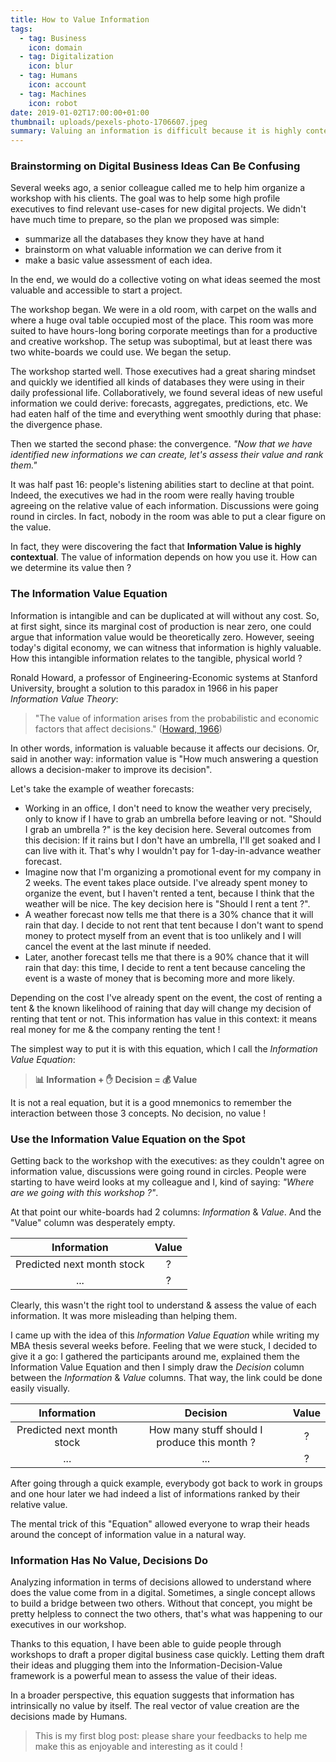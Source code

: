 ```yaml
---
title: How to Value Information
tags:
  - tag: Business
    icon: domain
  - tag: Digitalization
    icon: blur
  - tag: Humans
    icon: account
  - tag: Machines
    icon: robot
date: 2019-01-02T17:00:00+01:00
thumbnail: uploads/pexels-photo-1706607.jpeg
summary: Valuing an information is difficult because it is highly contextual. However, a single concept can help you better understand information value & establish quickly a business case for a digital project.
---
```


### Brainstorming on Digital Business Ideas Can Be Confusing

Several weeks ago, a senior colleague called me to help him organize a workshop with his clients. The goal was to help some high profile executives to find relevant use-cases for new digital projects. We didn't have much time to prepare, so the plan we proposed was simple:

- summarize all the databases they know they have at hand
- brainstorm on what valuable information we can derive from it
- make a basic value assessment of each idea.

In the end, we would do a collective voting on what ideas seemed the most valuable and accessible to start a project.

The workshop began. We were in a old room, with carpet on the walls and where a huge oval table occupied most of the place. This room was more suited to have hours-long boring corporate meetings than for a productive and creative workshop. The setup was suboptimal, but at least there was two white-boards we could use. We began the setup.

The workshop started well. Those executives had a great sharing mindset and quickly we identified all kinds of databases they were using in their daily professional life. Collaboratively, we found several ideas of new useful information we could derive: forecasts, aggregates, predictions, etc. We had eaten half of the time and everything went smoothly during that phase: the divergence phase.

Then we started the second phase: the convergence. _"Now that we have identified new informations we can create, let's assess their value and rank them."_

It was half past 16: people's listening abilities start to decline at that point. Indeed, the executives we had in the room were really having trouble agreeing on the relative value of each information. Discussions were going round in circles. In fact, nobody in the room was able to put a clear figure on the value.

In fact, they were discovering the fact that **Information Value is highly contextual**. The value of information depends on how you use it. How can we determine its value then ?

### The Information Value Equation

Information is intangible and can be duplicated at will without any cost. So, at first sight, since its marginal cost of production is near zero, one could argue that information value would be theoretically zero. However, seeing today's digital economy, we can witness that information is highly valuable. How this intangible information relates to the tangible, physical world ?

Ronald Howard, a professor of Engineering-Economic systems at Stanford University, brought a solution to this paradox in 1966 in his paper _Information Value Theory_:

> "The value of information arises from the probabilistic and economic factors that affect decisions." ([Howard, 1966](https://doi.org/10.1109/TSSC.1966.300074))

In other words, information is valuable because it affects our decisions. Or, said in another way: information value is "How much answering a question allows a decision-maker to improve its decision".

Let's take the example of weather forecasts:

- Working in an office, I don't need to know the weather very precisely, only to know if I have to grab an umbrella before leaving or not. "Should I grab an umbrella ?" is the key decision here. Several outcomes from this decision: If it rains but I don't have an umbrella, I'll get soaked and I can live with it. That's why I wouldn't pay for 1-day-in-advance weather forecast.
- Imagine now that I'm organizing a promotional event for my company in 2 weeks. The event takes place outside. I've already spent money to organize the event, but I haven't rented a tent, because I think that the weather will be nice. The key decision here is "Should I rent a tent ?".
- A weather forecast now tells me that there is a 30% chance that it will rain that day. I decide to not rent that tent because I don't want to spend money to protect myself from an event that is too unlikely and I will cancel the event at the last minute if needed.
- Later, another forecast tells me that there is a 90% chance that it will rain that day: this time, I decide to rent a tent because canceling the event is a waste of money that is becoming more and more likely.

Depending on the cost I've already spent on the event, the cost of renting a tent & the known likelihood of raining that day will change my decision of renting that tent or not. This information has value in this context: it means real money for me & the company renting the tent !

The simplest way to put it is with this equation, which I call the _Information Value Equation_:

> **📊 Information + ✋ Decision = 💰 Value**

It is not a real equation, but it is a good mnemonics to remember the interaction between those 3 concepts. No decision, no value !

### Use the Information Value Equation on the Spot

Getting back to the workshop with the executives: as they couldn't agree on information value, discussions were going round in circles. People were starting to have weird looks at my colleague and I, kind of saying: _"Where are we going with this workshop ?"_.

At that point our white-boards had 2 columns: _Information_ & _Value_. And the "Value" column was desperately empty.

|        Information         | Value |
| :------------------------: | :---: |
| Predicted next month stock |   ?   |
|            ...             |   ?   |

Clearly, this wasn't the right tool to understand & assess the value of each information. It was more misleading than helping them.

I came up with the idea of this _Information Value Equation_ while writing my MBA thesis several weeks before. Feeling that we were stuck, I decided to give it a go: I gathered the participants around me, explained them the Information Value Equation and then I simply draw the _Decision_ column between the _Information_ & _Value_ columns. That way, the link could be done easily visually.

|        Information         |                   Decision                   | Value |
| :------------------------: | :------------------------------------------: | :---: |
| Predicted next month stock | How many stuff should I produce this month ? |   ?   |
|            ...             |                     ...                      |   ?   |

After going through a quick example, everybody got back to work in groups and one hour later we had indeed a list of informations ranked by their relative value.

The mental trick of this "Equation" allowed everyone to wrap their heads around the concept of information value in a natural way.

### Information Has No Value, Decisions Do

Analyzing information in terms of decisions allowed to understand where does the value come from in a digital. Sometimes, a single concept allows to build a bridge between two others. Without that concept, you might be pretty helpless to connect the two others, that's what was happening to our executives in our workshop.

Thanks to this equation, I have been able to guide people through workshops to draft a proper digital business case quickly. Letting them draft their ideas and plugging them into the Information-Decision-Value framework is a powerful mean to assess the value of their ideas.

In a broader perspective, this equation suggests that information has intrinsically no value by itself. The real vector of value creation are the decisions made by Humans.

> This is my first blog post: please share your feedbacks to help me make this as enjoyable and interesting as it could !
